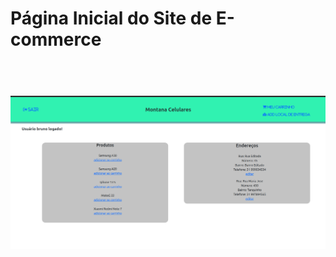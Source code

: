 <h1>Página Inicial do Site de E-commerce<h1><br>
<img src="./preview/homepage.png" style=" width=50; height=50;">
